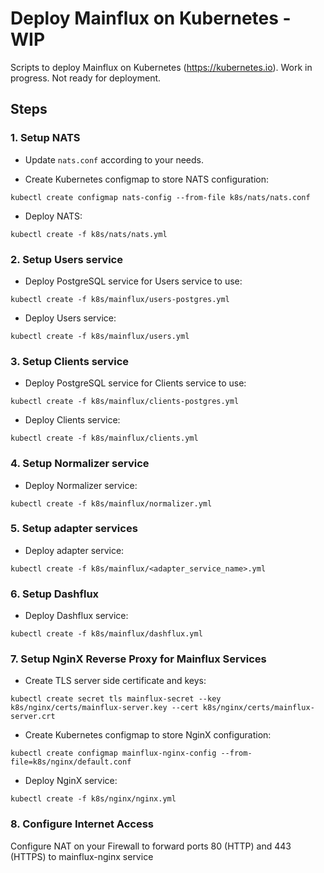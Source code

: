 # Deploy Mainflux on Kubernetes - WIP
Scripts to deploy Mainflux on Kubernetes (https://kubernetes.io). Work in progress. Not ready for deployment.

## Steps

### 1. Setup NATS

- Update `nats.conf` according to your needs.

- Create Kubernetes configmap to store NATS configuration:

```
kubectl create configmap nats-config --from-file k8s/nats/nats.conf
```

- Deploy NATS:

```
kubectl create -f k8s/nats/nats.yml
```

### 2. Setup Users service

- Deploy PostgreSQL service for Users service to use:

```
kubectl create -f k8s/mainflux/users-postgres.yml
```

- Deploy Users service:

```
kubectl create -f k8s/mainflux/users.yml
```

### 3. Setup Clients service

- Deploy PostgreSQL service for Clients service to use:

```
kubectl create -f k8s/mainflux/clients-postgres.yml
```

- Deploy Clients service:

```
kubectl create -f k8s/mainflux/clients.yml
```

### 4. Setup Normalizer service

- Deploy Normalizer service:

```
kubectl create -f k8s/mainflux/normalizer.yml
```

### 5. Setup adapter services

- Deploy adapter service:

```
kubectl create -f k8s/mainflux/<adapter_service_name>.yml
```

### 6. Setup Dashflux

- Deploy Dashflux service:

```
kubectl create -f k8s/mainflux/dashflux.yml
```

### 7. Setup NginX Reverse Proxy for Mainflux Services

- Create TLS server side certificate and keys:

```
kubectl create secret tls mainflux-secret --key k8s/nginx/certs/mainflux-server.key --cert k8s/nginx/certs/mainflux-server.crt
```

- Create Kubernetes configmap to store NginX configuration:

```
kubectl create configmap mainflux-nginx-config --from-file=k8s/nginx/default.conf
```

- Deploy NginX service:

```
kubectl create -f k8s/nginx/nginx.yml
```

### 8. Configure Internet Access

Configure NAT on your Firewall to forward ports 80 (HTTP) and 443 (HTTPS) to mainflux-nginx service
